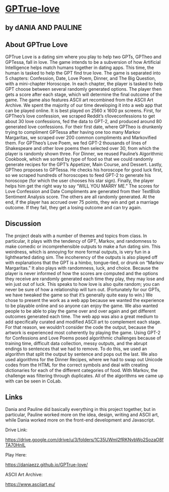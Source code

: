 # [GPTrue-love](https://daniaezz.github.io/GPTrue-love/)
by dANIA AND PAULINE 
---
## About GPTrue Love
GPTrue Love is a dating sim where you play to help two GPTs, GPTheo and GPTessa, fall in love. The game intends to be a subversion of how Artificial Intelligence helps match humans together in dating apps. This time, the human is tasked to help the GPT find true love.
The game is separated into 5 chapters: Confession, Date, Love Poem, Dinner, and The Big Question, with a mini-chapter Horoscope. In each chapter, the player is tasked to help GPT choose between several randomly generated options. The player then gets a score after each stage, which will determine the final outcome of the game. The game also features ASCII art recombined from the ASCII Art Archive. We spent the majority of our time developing it into a web app that can be played online. It is best played on 2560 x 1600 px screens.
First, for GPTheo’s love confession, we scraped Reddit’s r/loveconfessions to get about 30 love confessions, fed the data to GPT-2, and produced around 80 generated love confessions. For their first date, where GPTheo is drunkenly trying to compliment GPTessa after having one too many Markov Margaritas, we scraped over 200 common compliments and Markovified them. For GPTheo’s Love Poem, we fed GPT-2 thousands of lines of Shakespeare and other love poems then selected over 30, from which the player is randomly shown three. For Dinner, we reused Pauline’s Algorithmic Cookbook, which we sorted by type of food so that we could randomly generate recipes for the GPT’s Appetizer, Main Course, and Dessert. Lastly, GPTheo proposes to GPTessa. He checks his horoscope for good luck first, so we scraped hundreds of horoscopes to feed GPT-2 to generate his horoscope (for which the user chooses his star sign). Finally, the player helps him get the right way to say “WILL YOU MARRY ME.”
The scores for Love Confession and Date Compliments are generated from their TextBlob Sentiment Analysis score. The others are all randomly generated. At the end, if the player has accrued over 75 points, they win and get a marriage outcome. If they fail, they get a losing outcome and can try again.

## Discussion
The project deals with a number of themes and topics from class. In particular, it plays with the tendency of GPT, Markov, and randomness to make comedic or incomprehensible outputs to make a fun dating sim. This weirdness, which is annoying for more formal outputs, is very fun in a lighthearted dating sim. The incoherency of the outputs is also played off with explanations that the GPT is a himbo, tongue-tied, or drunk on “Markov Margaritas.”
	It also plays with randomness, luck, and choice. Because the player is never informed of how the scores are computed and the options they receive are randomly generated each time they play, they may lose and win just out of luck. This speaks to how love is also quite random; you can never be sure of how a relationship will turn out. (Fortunately for our GPTs, we have tweaked the game so that it’s generally quite easy to win.)
	We chose to present the work as a web app because we wanted the experience to be playable online and so anyone can enjoy the game. We also wanted people to be able to play the game over and over again and get different outcomes generated each time. The web app was also a great medium to add specifically curated and modified ASCII art to complement each stage. For that reason, we wouldn’t consider the code the output, because the artwork is experienced most coherently by playing the game.
	Using GPT-2 for Confessions and Love Poems posed algorithmic challenges because of training time, difficult data collection, messy outputs, and the abrupt endings to sentences that we had to remove. To do this, we used an algorithm that split the output by sentence and pops out the last. We also used algorithms for the Dinner Recipes, where we had to swap out Unicode codes from the HTML for the correct symbols and deal with creating dictionaries for each of the different categories of food. With Markov, the challenge was filtering through duplicates. All of the algorithms we came up with can be seen in CoLab.

## Links
Dania and Pauline did basically everything in this project together, but in particular, Pauline worked more on the idea, design, writing and ASCII art, while Dania worked more on the front-end development and Javascript.

Drive Link:

https://drive.google.com/drive/u/3/folders/1C35UWmI2fRKNvbWo2SozaO8fTA70HnIL


Play Here:

https://daniaezz.github.io/GPTrue-love/


ASCII Art Archive:

https://www.asciiart.eu/



